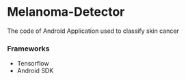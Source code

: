# Melanoma-Detector

The code of Android Application used to classify skin cancer

### Frameworks

- Tensorflow
- Android SDK
